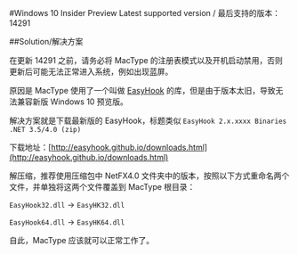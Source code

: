 #Windows 10 Insider Preview
Latest supported version / 最后支持的版本： 14291

##Solution/解决方案

在更新 14291 之前，请务必将 MacType 的注册表模式以及开机启动禁用，否则更新后可能无法正常进入系统，例如出现蓝屏。

原因是 MacType 使用了一个叫做 [EasyHook](http://easyhook.github.io/index.html) 的库，但是由于版本太旧，导致无法兼容新版 Windows 10 预览版。

解决方案就是下载最新版的 EasyHook，标题类似 `EasyHook 2.x.xxxx Binaries .NET 3.5/4.0 (zip)`

下载地址：[http://easyhook.github.io/downloads.html](http://easyhook.github.io/downloads.html)


解压缩，推荐使用压缩包中 NetFX4.0 文件夹中的版本，按照以下方式重命名两个文件，并单独将这两个文件覆盖到 MacType 根目录：

`EasyHook32.dll` → `EasyHK32.dll`

`EasyHook64.dll` → `EasyHK64.dll`

自此，MacType 应该就可以正常工作了。
